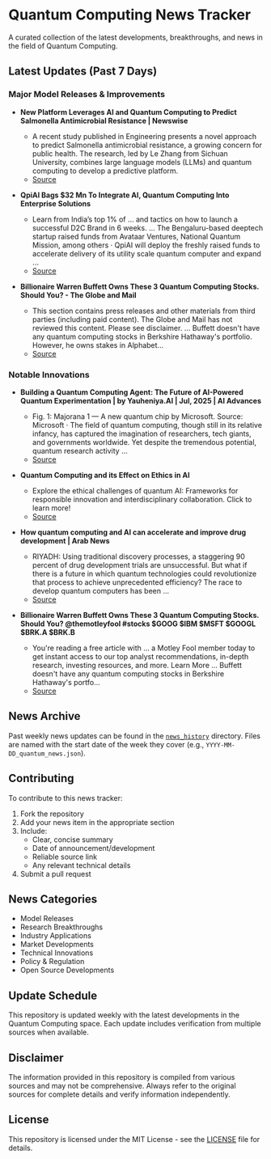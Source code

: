 # Quantum Computing News Tracker

A curated collection of the latest developments, breakthroughs, and news in the field of Quantum Computing.

## Latest Updates (Past 7 Days)


### Major Model Releases & Improvements

- **New Platform Leverages AI and Quantum Computing to Predict Salmonella Antimicrobial Resistance | Newswise**
  - A recent study published in Engineering presents a novel approach to predict Salmonella antimicrobial resistance, a growing concern for public health. The research, led by Le Zhang from Sichuan University, combines large language models (LLMs) and quantum computing to develop a predictive platform.
  - [Source](https://www.newswise.com/articles/new-platform-leverages-ai-and-quantum-computing-to-predict-salmonella-antimicrobial-resistance)

- **QpiAI Bags $32 Mn To Integrate AI, Quantum Computing Into Enterprise Solutions**
  - Learn from India’s top 1% of ... and tactics on how to launch a successful D2C Brand in 6 weeks. ... The Bengaluru-based deeptech startup raised funds from Avataar Ventures, National Quantum Mission, among others · QpiAI will deploy the freshly raised funds to accelerate delivery of its utility scale quantum computer and expand ...
  - [Source](https://inc42.com/buzz/qpiai-bags-32-mn-to-integrate-ai-quantum-computing-into-enterprise-solutions/)

- **Billionaire Warren Buffett Owns These 3 Quantum Computing Stocks. Should You? - The Globe and Mail**
  - This section contains press releases and other materials from third parties (including paid content). The Globe and Mail has not reviewed this content. Please see disclaimer. ... Buffett doesn't have any quantum computing stocks in Berkshire Hathaway's portfolio. However, he owns stakes in Alphabet...
  - [Source](https://www.theglobeandmail.com/investing/markets/stocks/GOOG/pressreleases/33380828/billionaire-warren-buffett-owns-these-3-quantum-computing-stocks-should-you/)

### Notable Innovations

- **Building a Quantum Computing Agent: The Future of AI-Powered Quantum Experimentation | by Yauheniya.AI | Jul, 2025 | AI Advances**
  - Fig. 1: Majorana 1 — A new quantum chip by Microsoft. Source: Microsoft · The field of quantum computing, though still in its relative infancy, has captured the imagination of researchers, tech giants, and governments worldwide. Yet despite the tremendous potential, quantum research activity ...
  - [Source](https://ai.gopubby.com/building-a-quantum-computing-agent-the-future-of-ai-powered-quantum-experimentation-146f9118c7af?gi=b6f1e8359daa)

- **Quantum Computing and its Effect on Ethics in AI**
  - Explore the ethical challenges of quantum AI: Frameworks for responsible innovation and interdisciplinary collaboration. Click to learn more!
  - [Source](https://eureka.patsnap.com/report-quantum-computing-and-its-effect-on-ethics-in-ai)

- **How quantum computing and AI can accelerate and improve drug development | Arab News**
  - RIYADH: Using traditional discovery processes, a staggering 90 percent of drug development trials are unsuccessful. But what if there is a future in which quantum technologies could revolutionize that process to achieve unprecedented efficiency? The race to develop quantum computers has been ...
  - [Source](https://arabnews.com/node/2608467/saudi-arabia)

- **Billionaire Warren Buffett Owns These 3 Quantum Computing Stocks. Should You? @themotleyfool #stocks $GOOG $IBM $MSFT $GOOGL $BRK.A $BRK.B**
  - You're reading a free article with ... a Motley Fool member today to get instant access to our top analyst recommendations, in-depth research, investing resources, and more. Learn More ... Buffett doesn't have any quantum computing stocks in Berkshire Hathaway's portfo...
  - [Source](https://www.fool.com/investing/2025/07/14/billionaire-warren-buffett-owns-these-3-quantum-co/)


## News Archive

Past weekly news updates can be found in the [`news_history`](./news_history/) directory. Files are named with the start date of the week they cover (e.g., `YYYY-MM-DD_quantum_news.json`).

## Contributing

To contribute to this news tracker:
1. Fork the repository
2. Add your news item in the appropriate section
3. Include:
   - Clear, concise summary
   - Date of announcement/development
   - Reliable source link
   - Any relevant technical details
4. Submit a pull request

## News Categories

- Model Releases
- Research Breakthroughs
- Industry Applications
- Market Developments
- Technical Innovations
- Policy & Regulation
- Open Source Developments

## Update Schedule

This repository is updated weekly with the latest developments in the Quantum Computing space. Each update includes verification from multiple sources when available.

## Disclaimer

The information provided in this repository is compiled from various sources and may not be comprehensive. Always refer to the original sources for complete details and verify information independently.

## License

This repository is licensed under the MIT License - see the [LICENSE](LICENSE) file for details.
